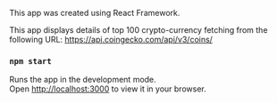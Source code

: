 
This app was created using React Framework.

This app displays details of top 100 crypto-currency fetching from the following URL:
https://api.coingecko.com/api/v3/coins/

### `npm start`

Runs the app in the development mode.\
Open [http://localhost:3000](http://localhost:3000) to view it in your browser.




